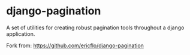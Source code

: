 django-pagination
=================

A set of utilities for creating robust pagination tools throughout a django application.

Fork from: https://github.com/ericflo/django-pagination
